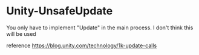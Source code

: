# Unity-UnsafeUpdate

You only have to implement "Update" in the main process. I don't think this will be used

reference
https://blog.unity.com/technology/1k-update-calls
